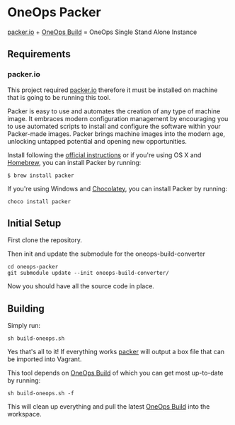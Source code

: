 # OneOps Packer 

[packer.io](https://www.packer.io/) + [OneOps Build](https://github.com/oneops/oneops-build-converter) = OneOps Single Stand Alone Instance


## Requirements

### packer.io

This project required [packer.io](https://www.packer.io) therefore it must be
installed on machine that is going to be running this tool.

Packer is easy to use and automates the creation of any type of machine
image. It embraces modern configuration management by encouraging you to use
automated scripts to install and configure the software within your Packer-made
images. Packer brings machine images into the modern age, unlocking untapped
potential and opening new opportunities.

Install following the [official instructions](https://www.packer.io/intro/getting-started/install.html) or 
if you're using OS X and [Homebrew](https://brew.sh), you can install Packer by running:

```
$ brew install packer
```

If you're using Windows and [Chocolatey](http://chocolatey.org/), you can install Packer by running:
```
choco install packer
```
## Initial Setup

First clone the repository.

Then init and update the submodule for the oneops-build-converter

```
cd oneops-packer
git submodule update --init oneops-build-converter/
```

Now you should have all the source code in place.

## Building

Simply run:

```
sh build-oneops.sh
```

Yes that's all to it!  If everything works [packer](https://packer.io) will
output a box file that can be imported into Vagrant.

This tool depends on
[OneOps Build](https://github.com/oneops/oneops-build-converter) of which you
can get most up-to-date by running:

```
sh build-oneops.sh -f
```

This will clean up everything and pull the latest
[OneOps Build](https://github.com/oneops/oneops-build-converter) into the
workspace.
